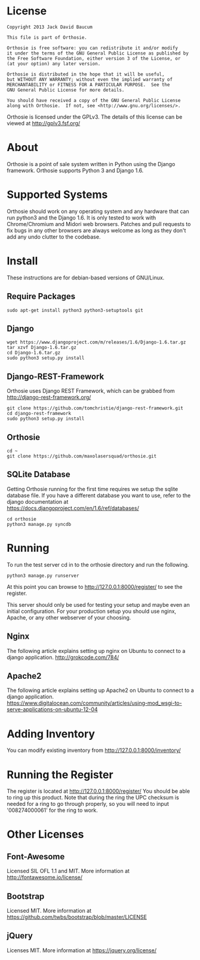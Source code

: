 License
=======

    Copyright 2013 Jack David Baucum

    This file is part of Orthosie.

    Orthosie is free software: you can redistribute it and/or modify
    it under the terms of the GNU General Public License as published by
    the Free Software Foundation, either version 3 of the License, or
    (at your option) any later version.

    Orthosie is distributed in the hope that it will be useful,
    but WITHOUT ANY WARRANTY; without even the implied warranty of
    MERCHANTABILITY or FITNESS FOR A PARTICULAR PURPOSE.  See the
    GNU General Public License for more details.

    You should have received a copy of the GNU General Public License
    along with Orthosie.  If not, see <http://www.gnu.org/licenses/>.

Orthosie is licensed under the GPLv3. The details of this license can be viewed at http://gplv3.fsf.org/

About
=====
Orthosie is a point of sale system written in Python using the Django framework.
Orthosie supports Python 3 and Django 1.6.

Supported Systems
=================
Orthosie should work on any operating system and any hardware that can run python3 and the Django 1.6. It is only tested to work with Chrome/Chromium and Midori web browsers. Patches and pull requests to fix bugs in any other browsers are always welcome as long as they don't add any undo clutter to the codebase.

Install
=======
These instructions are for debian-based versions of GNU/Linux.

Require Packages
----------------
    sudo apt-get install python3 python3-setuptools git 

Django
------
    wget https://www.djangoproject.com/m/releases/1.6/Django-1.6.tar.gz
    tar xzvf Django-1.6.tar.gz
    cd Django-1.6.tar.gz
    sudo python3 setup.py install

Django-REST-Framework
---------------------
Orthosie uses Django REST Framework, which can be grabbed from http://django-rest-framework.org/

    git clone https://github.com/tomchristie/django-rest-framework.git
    cd django-rest-framework
    sudo python3 setup.py install

Orthosie
--------
    cd ~
    git clone https://github.com/maxolasersquad/orthosie.git

SQLite Database
---------------
Getting Orthosie running for the first time requires we setup the sqlite database file.
If you have a different database you want to use, refer to the django documentation at https://docs.djangoproject.com/en/1.6/ref/databases/

    cd orthosie
    python3 manage.py syncdb

Running
=======
To run the test server cd in to the orthosie directory and run the following.

    python3 manage.py runserver

At this point you can browse to http://127.0.0.1:8000/register/ to see the register.

This server should only be used for testing your setup and maybe even an initial configuration. For your production setup you should use nginx, Apache, or any other webserver of your choosing.

Nginx
-----
The following article explains setting up nginx on Ubuntu to connect to a django application.
http://grokcode.com/784/

Apache2
-------
The following article explains setting up Apache2 on Ubuntu to connect to a django application.
https://www.digitalocean.com/community/articles/using-mod_wsgi-to-serve-applications-on-ubuntu-12-04

Adding Inventory
================
You can modify existing inventory from http://127.0.0.1:8000/inventory/

Running the Register
====================
The register is located at http://127.0.0.1:8000/register/
You should be able to ring up this product. Note that during the ring the UPC checksum is needed for a ring to go through properly, so you will need to input '008274000061' for the ring to work.

Other Licenses
==============

## Font-Awesome
Licensed SIL OFL 1.1 and MIT. More information at http://fontawesome.io/license/

## Bootstrap
Licensed MIT. More information at https://github.com/twbs/bootstrap/blob/master/LICENSE

## jQuery
Licenses MIT. More information at https://jquery.org/license/
